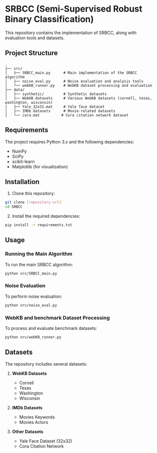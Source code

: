 # SRBCC (Semi-Supervised Robust Binary Classification)

This repository contains the implementation of SRBCC, along with evaluation tools and datasets.

## Project Structure

```
.
├── src/
│   ├── SRBCC_main.py      # Main implementation of the SRBCC algorithm
│   ├── noise_eval.py      # Noise evaluation and analysis tools
│   └── webKB_runner.py    # WebKB dataset processing and evaluation
├── data/
│   ├── synthetic/         # Synthetic datasets
│   ├── WebKB datasets     # Various WebKB datasets (cornell, texas, washington, wisconsin)
│   ├── Yale_32x32.mat     # Yale face dataset
│   ├── IMDb datasets      # Movie-related datasets
│   └── cora.mat          # Cora citation network dataset
```

## Requirements

The project requires Python 3.x and the following dependencies:
- NumPy
- SciPy
- scikit-learn
- Matplotlib (for visualization)

## Installation

1. Clone this repository:
```bash
git clone [repository-url]
cd SRBCC
```

2. Install the required dependencies:
```bash
pip install -r requirements.txt
```

## Usage

### Running the Main Algorithm

To run the main SRBCC algorithm:

```bash
python src/SRBCC_main.py
```

### Noise Evaluation

To perform noise evaluation:

```bash
python src/noise_eval.py
```

### WebKB and benchmark Dataset Processing

To process and evaluate benchmark datasets:

```bash
python src/webKB_runner.py
```

## Datasets

The repository includes several datasets:

1. **WebKB Datasets**
   - Cornell
   - Texas
   - Washington
   - Wisconsin

2. **IMDb Datasets**
   - Movies Keywords
   - Movies Actors

3. **Other Datasets**
   - Yale Face Dataset (32x32)
   - Cora Citation Network

